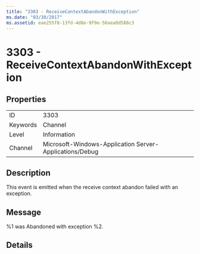 ```yaml
---
title: "3303 - ReceiveContextAbandonWithException"
ms.date: "03/30/2017"
ms.assetid: eae255f8-13fd-4d8e-9f9e-56aea0d588c3
---
```

# 3303 - ReceiveContextAbandonWithException
## Properties  


|||  
|-|-|  
|ID|3303|  
|Keywords|Channel|  
|Level|Information|  
|Channel|Microsoft-Windows-Application Server-Applications/Debug|  

## Description  
 This event is emitted when the receive context abandon failed with an exception.  

## Message  
 %1 was Abandoned with exception %2.  

## Details
